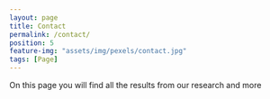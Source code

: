 ```yaml
---
layout: page
title: Contact
permalink: /contact/
position: 5
feature-img: "assets/img/pexels/contact.jpg"
tags: [Page]
---
```


On this page you will find all the results from our research and more 
